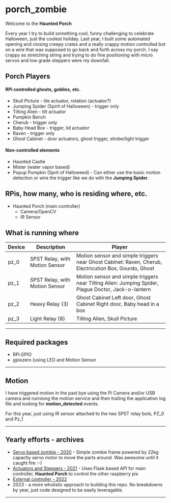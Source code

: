 # porch_zombie
Welcome to the **Haunted Porch**


Every year I try to build something cool, funny challenging to celebrate Halloween, just the coolest holiday.  Last year, I built some automated opening and closing creepy crates and a really crappy motion controlled bot on a wire that was supposed to go back and forth across my porch.  I say crappy as stretching string and trying to do fine positioning with micro servos and low grade steppers were my downfall.



## Porch Players
#### RPi controlled ghosts, goblins, etc.
- Skull Picture - tile actuator, rotation (actuator?)
- Jumping Spider (Spirit of Halloween) - trigger only
- Tilting Alien - tilt actuator
- Pumpkin Bench
- Cherub - trigger only
- Baby Head Box - trigger, lid actuator
- Raven - trigger only
- Ghost Cabinet - door actuators, ghost trigger, strobe/light trigger
#### Non-controlled elements
- Haunted Castle
- Mister (water vapor based)
- Popup Pumpkin (Sprit of Halloweed) - Can either use the basic motion detection or wire the trigger like we do with the **Jumping Spider**.

## RPis, how many, who is residing where, etc.
- Haunted Porch (main controller)
  - Camera/OpenCV
  - IR Sensor

## What is running where
| Device      | Description     |    Player     |
|-------------|-----------------|---------------|
| pz_0        | SPST Relay, with Motion Sensor| Motion sensor and simple triggers near Ghost Cabinet: Raven, Cherub, Electricution Box, Gourdo, Ghost |
| pz_1        | SPST Relay, with Motion Sensor | Motion sensor and simple triggers near Tilting Alien: Jumping Spider, Plague Doctor, Jack-o-lantern |
| pz_2        | Heavy Relay (3) | Ghost Cabinet Left door, Ghost Cabinet Right door, Baby head in a box|
| pz_3        | Light Relay (8) | Tilting Alien, Skull Picture|


---
## Required packages
- RPi.GPIO
- gpiozero (using LED and Motion Sensor

---
## Motion
I have triggered motion in the past bye using the Pi Camera and/or USB camera and runniong the motion service and then trailing the application log file and looking for **motion_detected** events.

For this year, just using IR sensor attached to the two SPST relay bots, PZ_0 and Pz_1


---
## Yearly efforts - archives
- [Servo based zombie - 2020](./archive/2020) - Simple zombie frame powered by 22kg capactiy servo motor to move the parts around.  Was awesome until it caught fire :-)
- [Actuators and Steppers - 2021](./archive/2021) - Uses Flask based API for main controller, **Haunted Porch** to control the other raspberry pis
- [External controller - 2022](./archive/2022)
- 2023 - a more wholistic approach to building this repo.  No breakdowns by year, just code designed to be easily leveragable.
--- 
